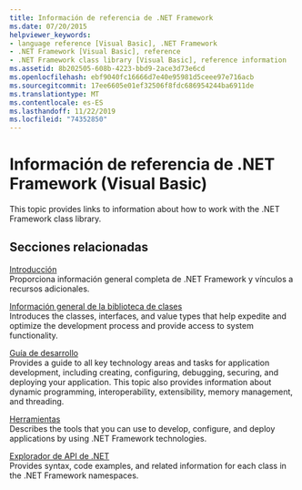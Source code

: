 ```yaml
---
title: Información de referencia de .NET Framework
ms.date: 07/20/2015
helpviewer_keywords:
- language reference [Visual Basic], .NET Framework
- .NET Framework [Visual Basic], reference
- .NET Framework class library [Visual Basic], reference information
ms.assetid: 8b202505-608b-4223-bbd9-2ace3d73e6cd
ms.openlocfilehash: ebf9040fc16666d7e40e95981d5ceee97e716acb
ms.sourcegitcommit: 17ee6605e01ef32506f8fdc686954244ba6911de
ms.translationtype: MT
ms.contentlocale: es-ES
ms.lasthandoff: 11/22/2019
ms.locfileid: "74352850"
---
```

# <a name="net-framework-reference-information-visual-basic"></a>Información de referencia de .NET Framework (Visual Basic)
This topic provides links to information about how to work with the .NET Framework class library.  
  
## <a name="related-sections"></a>Secciones relacionadas  
 [Introducción](../../framework/get-started/index.md)  
 Proporciona información general completa de .NET Framework y vínculos a recursos adicionales.  
  
 [Información general de la biblioteca de clases](../../standard/class-library-overview.md)  
 Introduces the classes, interfaces, and value types that help expedite and optimize the development process and provide access to system functionality.  
  
 [Guía de desarrollo](../../framework/development-guide.md)  
 Provides a guide to all key technology areas and tasks for application development, including creating, configuring, debugging, securing, and deploying your application. This topic also provides information about dynamic programming, interoperability, extensibility, memory management, and threading.  
  
 [Herramientas](../../framework/tools/index.md)  
 Describes the tools that you can use to develop, configure, and deploy applications by using .NET Framework technologies.  
  
 [Explorador de API de .NET](../../../api/index.md)  
 Provides syntax, code examples, and related information for each class in the .NET Framework namespaces.
